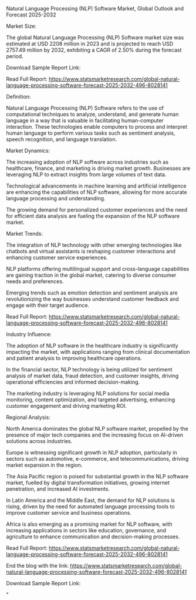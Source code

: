 Natural Language Processing (NLP) Software Market, Global Outlook and Forecast 2025-2032 

Market Size:

The global Natural Language Processing (NLP) Software market size was estimated at USD 2208 million in 2023 and is projected to reach USD 2757.49 million by 2032, exhibiting a CAGR of 2.50% during the forecast period.

Download Sample Report Link:

Read Full Report: https://www.statsmarketresearch.com/global-natural-language-processing-software-forecast-2025-2032-496-8028141

Definition:

Natural Language Processing (NLP) Software refers to the use of computational techniques to analyze, understand, and generate human language in a way that is valuable in facilitating human-computer interaction. These technologies enable computers to process and interpret human language to perform various tasks such as sentiment analysis, speech recognition, and language translation.

Market Dynamics:

The increasing adoption of NLP software across industries such as healthcare, finance, and marketing is driving market growth. Businesses are leveraging NLP to extract insights from large volumes of text data.

Technological advancements in machine learning and artificial intelligence are enhancing the capabilities of NLP software, allowing for more accurate language processing and understanding.

The growing demand for personalized customer experiences and the need for efficient data analysis are fueling the expansion of the NLP software market.

Market Trends:

The integration of NLP technology with other emerging technologies like chatbots and virtual assistants is reshaping customer interactions and enhancing customer service experiences.

NLP platforms offering multilingual support and cross-language capabilities are gaining traction in the global market, catering to diverse consumer needs and preferences.

Emerging trends such as emotion detection and sentiment analysis are revolutionizing the way businesses understand customer feedback and engage with their target audience.

Read Full Report: https://www.statsmarketresearch.com/global-natural-language-processing-software-forecast-2025-2032-496-8028141

Industry Influence:

The adoption of NLP software in the healthcare industry is significantly impacting the market, with applications ranging from clinical documentation and patient analysis to improving healthcare operations.

In the financial sector, NLP technology is being utilized for sentiment analysis of market data, fraud detection, and customer insights, driving operational efficiencies and informed decision-making.

The marketing industry is leveraging NLP solutions for social media monitoring, content optimization, and targeted advertising, enhancing customer engagement and driving marketing ROI.

Regional Analysis:

North America dominates the global NLP software market, propelled by the presence of major tech companies and the increasing focus on AI-driven solutions across industries.

Europe is witnessing significant growth in NLP adoption, particularly in sectors such as automotive, e-commerce, and telecommunications, driving market expansion in the region.


The Asia Pacific region is poised for substantial growth in the NLP software market, fuelled by digital transformation initiatives, growing internet penetration, and increased AI investments.

In Latin America and the Middle East, the demand for NLP solutions is rising, driven by the need for automated language processing tools to improve customer service and business operations.

Africa is also emerging as a promising market for NLP software, with increasing applications in sectors like education, governance, and agriculture to enhance communication and decision-making processes.

Read Full Report: https://www.statsmarketresearch.com/global-natural-language-processing-software-forecast-2025-2032-496-8028141

End the blog with the link: https://www.statsmarketresearch.com/global-natural-language-processing-software-forecast-2025-2032-496-8028141

Download Sample Report Link:

"
